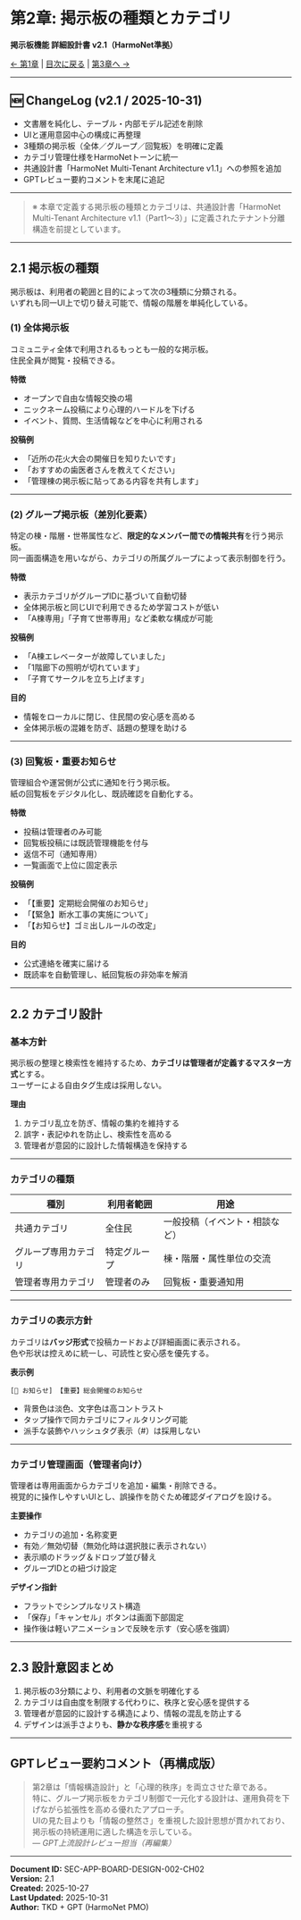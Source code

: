 # 第2章: 掲示板の種類とカテゴリ
**掲示板機能 詳細設計書 v2.1（HarmoNet準拠）**

[← 第1章](board-design-ch01_v2.1.md) | [目次に戻る](board-design-ch00-index_v2.0.md) | [第3章へ →](board-design-ch03_v2.1.md)

---

## 🆕 ChangeLog (v2.1 / 2025-10-31)
- 文書層を純化し、テーブル・内部モデル記述を削除  
- UIと運用意図中心の構成に再整理  
- 3種類の掲示板（全体／グループ／回覧板）を明確に定義  
- カテゴリ管理仕様をHarmoNetトーンに統一  
- 共通設計書「HarmoNet Multi-Tenant Architecture v1.1」への参照を追加  
- GPTレビュー要約コメントを末尾に追記  

---

> ※ 本章で定義する掲示板の種類とカテゴリは、共通設計書「HarmoNet Multi-Tenant Architecture v1.1（Part1〜3）」に定義されたテナント分離構造を前提としています。  

---

## 2.1 掲示板の種類

掲示板は、利用者の範囲と目的によって次の3種類に分類される。  
いずれも同一UI上で切り替え可能で、情報の階層を単純化している。

### (1) 全体掲示板
コミュニティ全体で利用されるもっとも一般的な掲示板。  
住民全員が閲覧・投稿できる。

**特徴**
- オープンで自由な情報交換の場  
- ニックネーム投稿により心理的ハードルを下げる  
- イベント、質問、生活情報などを中心に利用される  

**投稿例**
- 「近所の花火大会の開催日を知りたいです」  
- 「おすすめの歯医者さんを教えてください」  
- 「管理棟の掲示板に貼ってある内容を共有します」  

---

### (2) グループ掲示板（差別化要素）
特定の棟・階層・世帯属性など、**限定的なメンバー間での情報共有**を行う掲示板。  
同一画面構造を用いながら、カテゴリの所属グループによって表示制御を行う。

**特徴**
- 表示カテゴリがグループIDに基づいて自動切替  
- 全体掲示板と同じUIで利用できるため学習コストが低い  
- 「A棟専用」「子育て世帯専用」など柔軟な構成が可能  

**投稿例**
- 「A棟エレベーターが故障していました」  
- 「1階廊下の照明が切れています」  
- 「子育てサークルを立ち上げます」  

**目的**
- 情報をローカルに閉じ、住民間の安心感を高める  
- 全体掲示板の混雑を防ぎ、話題の整理を助ける  

---

### (3) 回覧板・重要お知らせ
管理組合や運営側が公式に通知を行う掲示板。  
紙の回覧板をデジタル化し、既読確認を自動化する。

**特徴**
- 投稿は管理者のみ可能  
- 回覧板投稿には既読管理機能を付与  
- 返信不可（通知専用）  
- 一覧画面で上位に固定表示  

**投稿例**
- 「【重要】定期総会開催のお知らせ」  
- 「【緊急】断水工事の実施について」  
- 「【お知らせ】ゴミ出しルールの改定」  

**目的**
- 公式連絡を確実に届ける  
- 既読率を自動管理し、紙回覧板の非効率を解消  

---

## 2.2 カテゴリ設計

### 基本方針
掲示板の整理と検索性を維持するため、**カテゴリは管理者が定義するマスター方式**とする。  
ユーザーによる自由タグ生成は採用しない。

**理由**
1. カテゴリ乱立を防ぎ、情報の集約を維持する  
2. 誤字・表記ゆれを防止し、検索性を高める  
3. 管理者が意図的に設計した情報構造を保持する  

---

### カテゴリの種類

| 種別 | 利用者範囲 | 用途 |
|------|-------------|------|
| 共通カテゴリ | 全住民 | 一般投稿（イベント・相談など） |
| グループ専用カテゴリ | 特定グループ | 棟・階層・属性単位の交流 |
| 管理者専用カテゴリ | 管理者のみ | 回覧板・重要通知用 |

---

### カテゴリの表示方針

カテゴリは**バッジ形式**で投稿カードおよび詳細画面に表示される。  
色や形状は控えめに統一し、可読性と安心感を優先する。

**表示例**
```
[📣 お知らせ] 【重要】総会開催のお知らせ
```
- 背景色は淡色、文字色は高コントラスト  
- タップ操作で同カテゴリにフィルタリング可能  
- 派手な装飾やハッシュタグ表示（#）は採用しない  

---

### カテゴリ管理画面（管理者向け）

管理者は専用画面からカテゴリを追加・編集・削除できる。  
視覚的に操作しやすいUIとし、誤操作を防ぐため確認ダイアログを設ける。

**主要操作**
- カテゴリの追加・名称変更  
- 有効／無効切替（無効化時は選択肢に表示されない）  
- 表示順のドラッグ＆ドロップ並び替え  
- グループIDとの紐づけ設定  

**デザイン指針**
- フラットでシンプルなリスト構造  
- 「保存」「キャンセル」ボタンは画面下部固定  
- 操作後は軽いアニメーションで反映を示す（安心感を強調）  

---

## 2.3 設計意図まとめ

1. 掲示板の3分類により、利用者の文脈を明確化する  
2. カテゴリは自由度を制限する代わりに、秩序と安心感を提供する  
3. 管理者が意図的に設計する構造により、情報の混乱を防止する  
4. デザインは派手さよりも、**静かな秩序感**を重視する  

---

## GPTレビュー要約コメント（再構成版）

> 第2章は「情報構造設計」と「心理的秩序」を両立させた章である。  
> 特に、グループ掲示板をカテゴリ制御で一元化する設計は、運用負荷を下げながら拡張性を高める優れたアプローチ。  
> UIの見た目よりも「情報の整然さ」を重視した設計思想が貫かれており、掲示板の持続運用に適した構造を示している。  
> — *GPT上流設計レビュー担当（再編集）*

---

**Document ID:** SEC-APP-BOARD-DESIGN-002-CH02  
**Version:** 2.1  
**Created:** 2025-10-27  
**Last Updated:** 2025-10-31  
**Author:** TKD + GPT (HarmoNet PMO)  
